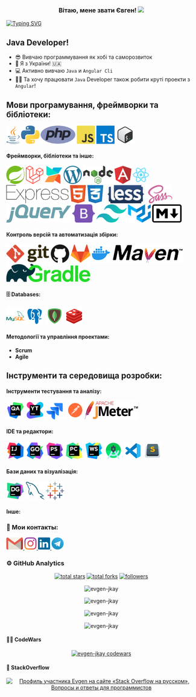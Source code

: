 <h3 align="center">
  Вітаю, мене звати Євген!
  <img src="https://media.giphy.com/media/hvRJCLFzcasrR4ia7z/giphy.gif" width="28">
</h3>

<a href="https://git.io/typing-svg"><img src="https://readme-typing-svg.demolab.com?font=Fira+Code&weight=900&pause=100&center=true&width=435&lines=Java+developer;QA+Manual" alt="Typing SVG" /></a>

## Java Developer!

- 😎 Вивчаю программування як хобі та саморозвиток
- 📍 Я з України! 🇺🇦
- 💻 Активно вивчаю `Java` и `Angular Cli`
- 👨‍💻 Та хочу працювати `Java` Developer також робити круті проекти з `Angular`!

## Мови програмування, фреймворки та бібліотеки:

<div>
    <img src="assets/tech/jee-3.svg" height="48" alt="git" />
    <img src="assets/tech/python-5.svg" height="48" alt="git" />
    <img src="assets/tech/php-1.svg" height="48" alt="git" />
    <img src="assets/tech/logo-javascript.svg" height="48" alt="git" />
    <img src="assets/tech/typescript.svg" height="48" alt="git" />
    <img src="assets/tech/icons8-bash.svg" height="48" alt="git" />
</div>

#### Фреймворки, бібліотеки та інше:

<div>
    <img src="assets/tech/spring-3.svg" height="48" alt="git" />
    <img src="assets/tech/laravel-2.svg" height="48" alt="git" />
    <img src="assets/tech/modx-logo.svg" height="48" alt="git" />
    <img src="assets/tech/wordpress-icon-1.svg" height="48" alt="git" />
    <img src="assets/tech/nodejs-1.svg" height="48" alt="git" />
    <img src="assets/tech/angular-icon-1.svg" height="48" alt="git" />
    <img src="assets/tech/react-2.svg" height="48" alt="git" />
    <img src="assets/tech/express-109.svg" height="48" alt="git" />
    <img src="assets/tech/html-1.svg" height="48" alt="git" />
    <img src="assets/tech/css-3.svg" height="48" alt="git" />
    <img src="assets/tech/less-63.svg" height="48" alt="git" />
    <img src="assets/tech/sass-1.svg" height="48" alt="git" />
    <img src="assets/tech/jquery-2.svg" height="48" alt="git" />
    <img src="assets/tech/bootstrap-5-1.svg" height="48" alt="git" />
    <img src="assets/tech/tailwindcss.svg" height="48" alt="git" />
    <img src="assets/tech/material-ui-1.svg" height="48" alt="git" />
    <img src="assets/tech/markdown.svg" height="48" alt="git" />
</div>

#### Контроль версій та автоматизація збірки:

<div>
    <img src="assets/ver/git.svg" height="48" alt="git" />
    <img src="assets/ver/github-icon-1.svg" height="48" alt="GitHub" />
    <img src="assets/ver/gitlab.svg" height="48" alt="GitLab" />
    <img src="assets/ver/docker.svg" height="48" alt="Docker" />
    <img src="assets/ver/Apache_Maven_logo.svg" height="48" alt="Maven" />
    <img src="assets/ver/gradle-1.svg" height="48" alt="Gradle" />
</div>

#### 🗄️ Databases:

<div>
    <img src="assets/db/mysql-logo.svg" height="48" alt="MySQL" />
    <img src="assets/db/postgresql.svg" height="48" alt="PostgreSQL" />
    <img src="assets/db/mongodb.svg" height="48" alt="MongoDB" />
    <img src="assets/db/redis.svg" height="48" alt="Redis" />
</div>

#### Методології та управління проектами:

 - __Scrum__
 - __Agile__

## Інструменти та середовища розробки:

#### Інструменти тестування та аналізу:

<div>
    <img src="assets/editor/Aqua_icon.svg" height="48" alt="Aqua" /> 
    <img src="assets/tools/YouTrack_icon.svg" height="48" alt="YouTrack" /> 
    <img src="assets/tools/jira-1.svg" height="48" alt="Jira" /> 
    <img src="assets/tools/postman.svg" height="48" alt="Postman" /> 
    <img src="assets/tools/jmeter.svg" height="48" alt="JMeter" /> 
</div>

#### IDE та редактори:

<div>
    <img src="assets/editor/IntelliJ_IDEA_icon.svg" height="48" alt="Intellij_IDEA" />  
    <img src="assets/editor/GoLand_icon.svg" height="48" alt="GoLand" /> 
    <img src="assets/editor/PhpStorm_icon.svg" height="48" alt="PhpStorm" /> 
    <img src="assets/editor/PyCharm_icon.svg" height="48" alt="PyCharm" /> 
    <img src="assets/editor/WebStorm_icon.svg" height="48" alt="WebStorm" /> 
    <img src="assets/editor/android-studio.svg" height="48" alt="Android Studio" /> 
    <img src="assets/editor/vs-code.svg" height="48" alt="VSCode" /> 
    <img src="assets/editor/sublime-text.svg" height="48" alt="Sublime Text" /> 
<div>

#### Бази даних та візуалізація:

<div>
    <img src="assets/editor/DataGrip_icon.svg" height="48" alt="DataGrip" />
    <img src="assets/tools/mysql-6.svg" height="48" alt="MySQL Workbanch" />
    <img src="assets/tools/tableau-software.svg" height="48" alt="Tableau" />
</div>

#### Інше:

### 🤝 Мои контакты:
<div>
    <a href="mailto:evgenlandarenko@gmail.com">
    <img alt="Gmail" src="assets/contact/gmail-icon.svg" height="32px">
    </a>
    <a href="https://instagram.com/evgene.landarenko">
    <img alt="Instagram" src="assets/contact/instagram-2016-5.svg" height="32px">
    </a>
    <a href="https://www.linkedin.com//in/jkay-evgen">
    <img alt="LinkedIn" src="assets/contact/linkedin-icon-2.svg" height="32px">
    </a>
    <a href="https://t.me/eugen_lucique">
    <img alt="Telegram" src="assets/contact/telegram.svg" height="32px">
    </a>
</div>

### ⚙️ GitHub Analytics

<div align="center">
  <a href="https://github.com/evgen-jkay?tab=repositories&sort=stargazers">
    <img alt="total stars" title="Total stars on GitHub" src="https://custom-icon-badges.herokuapp.com/badge/dynamic/json?logo=star&color=7c007c&labelColor=640464&label=Stars&style=for-the-badge&query=%24.stars&url=https://api.github-star-counter.workers.dev/user/evgen-jkay"/></a>
  <a href="https://github.com/evgen-jkay?tab=repositories&sort=stargazers">
    <img alt="total forks" title="Total forks on GitHub" src="https://custom-icon-badges.herokuapp.com/badge/dynamic/json?logo=fork&color=55960c&labelColor=488207&label=Forks&style=for-the-badge&query=%24.forks&url=https://api.github-star-counter.workers.dev/user/evgen-jkay"/></a>
  <a href="https://github.com/evgen-jkay">
    <img alt="followers" title="Follow me on Github" src="https://custom-icon-badges.herokuapp.com/github/followers/evgen-jkay?color=236ad3&labelColor=1155ba&style=for-the-badge&logo=person-add&label=Follow&logoColor=white"/></a>
</div>

<p align="center">
    <img align="center" src="https://github-profile-trophy.vercel.app/?username=evgen-jkay&row=2&column=3&theme=gruvbox" alt="evgen-jkay" />
</p>

<p align="center">
    <img align="center" src="https://github-readme-stats.vercel.app/api/top-langs?username=evgen-jkay&show_icons=true&locale=en&layout=compact&langs_count=10&bg_color=151515&title_color=FB8C00&text_color=fff&icon_color=fff" alt="evgen-jkay" />
</p>

<p align="center">
    <img align="center" src="https://github-readme-stats.vercel.app/api?username=evgen-jkay&show_icons=true&locale=en&bg_color=151515&title_color=FB8C00&text_color=fff&icon_color=fff" alt="evgen-jkay" />
</p>

<p align="center">
    <img align="center" src="https://github-readme-streak-stats.herokuapp.com/?user=evgen-jkay&theme=dark" alt="evgen-jkay" />
</p>

#### 👨‍💻 CodeWars

<p align="center">
    <a href="https://www.codewars.com/users/evgen-jkay">
        <img align="center" src="https://www.codewars.com/users/evgen-jkay/badges/large" alt="evgen-jkay codewars" />
    </a>
</p>

#### 📝 StackOverflow

<p align="center">
    <a href="https://ru.stackoverflow.com/users/468818/evgen"><img src="https://ru.stackoverflow.com/users/flair/468818.png?theme=dark" width="208" height="58" alt="Профиль участника Evgen на сайте &#171;Stack Overflow на русском&#187;, Вопросы и ответы для программистов" title="Профиль участника Evgen на сайте &#171;Stack Overflow на русском&#187;, Вопросы и ответы для программистов"></a>
</p>
